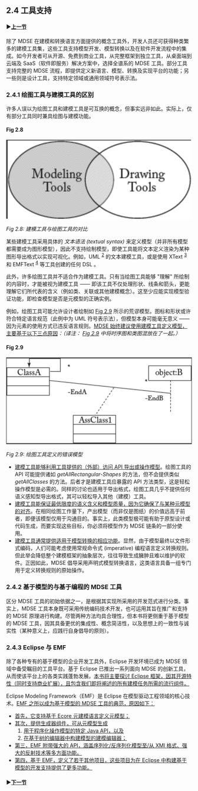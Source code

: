 ## 2.4 工具支持

#### ▶[上一节](3.md)

除了 MDSE 在建模和转换语言方面提供的概念工具外，开发人员还可获得种类繁多的建模工具集，这些工具支持模型开发、模型转换以及在软件开发流程中的集成。如今开发者可从开源、免费到商业工具，从完整框架到独立工具，从桌面端到云端及 SaaS（软件即服务）解决方案中，选择全谱系的 MDSE 工具。部分工具支持完整的 MDSE 流程，即提供定义新语言、模型、转换及实现平台的功能；另一些则是设计工具，支持特定领域或通用领域符号表示法。

### 2.4.1 绘图工具与建模工具的区别
许多人误以为绘图工具和建模工具是可互换的概念，但事实远非如此。实际上，仅有部分工具同时兼具绘图与建模功能。

#### Fig 2.8
![Fig 2.8](../img/fig2.8.png)

*Fig 2.8: 建模工具与绘图工具的对比*

某些建模工具采用具体的 *文本语法 (textual syntax)* 来定义模型（并非所有模型都需要成为图形模型），因此不支持绘制模型，即使工具能将文本定义渲染为某种图形导出格式以实现可视化。例如，UML <sup>[2](0.md#2)</sup> 的文本建模工具，或是使用 XText <sup>[3](0.md#3)</sup> 和 EMFText <sup>[4](0.md#4)</sup> 等工具创建的任何 DSL 。

此外，许多绘图工具并不适合作为建模工具。只有当绘图工具能够 "理解" 所绘制的内容时，才能被视为建模工具 —— 即该工具不仅处理形状、线条和箭头，更能理解它们所代表的含义（例如类、关联或其他建模概念）。这至少应能实现模型验证功能，即检查模型是否是元模型的正确实例。

例如，绘图工具可能允许设计者绘制如 [Fig 2.9](#fig-29) 所示的荒谬模型。图标和形状或许符合特定语言规范（此例中为 UML 符号表示法），但模型本身可能毫无意义 —— 因为元素的使用方式已违反语言规则。<ins>MDSE 始终建议使用建模工具定义模型，主要基于以下三点原因</ins>*：（译注： [Fig 2.9](#fig-29) 中将时序图和类图混放在了一起。）*

#### Fig 2.9
![Fig 2.9](../img/fig2.9.png)

*Fig 2.9: 绘图工具定义的错误模型*

- <ins>建模工具能够利用工具提供的（外部）访问 API 导出或操作模型</ins>。绘图工具的 API 可能提供诸如 *getAllRectangular-Shapes* 的方法，但不会提供类似 *getAllClasses* 的方法。后者才是建模工具应暴露的 API 方法类型，这是轻松操作模型是必需的。同样的讨论也适用于导出格式，绘图工具几乎不提供任何语义感知型导出格式，其可以轻松导入其他（建模）工具。
- <ins>建模工具能保证最低限度的语义含义和模型质量，因为它确保了与某种元模型的对齐</ins>。在相同绘图工作量下，产出模型（而非仅是图纸）的价值远高于前者，即便该模型仅用于沟通目的。事实上，此类模型极可能有助于原型设计或代码生成，而要实现这些目标，你必须将模型作为 MDSE 链条的一部分使用。
- <ins>建模工具通常提供适用于模型转换的相应功能</ins>。显然，由于模型最终以文件形式编码，人们可能考虑使用常规命令式 (imperative) 编程语言定义转换规则。但此举会降低整个建模框架的抽象层次，往往导致生成臃肿且难以维护的软件。正因如此，MDSE 倡导采用声明式模型转换语言，这类语言具备一组专门用于定义转换规则的原始操作。

### 2.4.2 基于模型的与基于编程的 MDSE 工具
区分 MDSE 工具的初始依据之一，是根据其实现所采用的开发范式进行分类。事实上，MDSE 工具本身既可采用传统编码技术开发，也可运用其旨在推广和支持的 MDSE 原理进行构建。尽管两种方法均具合理性，但本书将更侧重于基于模型的 MDSE 工具，因其具备更优的集成性、概念简洁性，以及思想上的一致性与诚实性（某种意义上，应践行自身倡导的原则）。

### 2.4.3 Eclipse 与 EMF
除了各种专有的基于模型的企业开发工具外，Eclipse 开发环境已成为 MDSE 领域中备受瞩目的工具平台。基于 Eclipse 已推出一系列面向 MDSE 的创新工具，从而使该平台上的各类实践蓬勃发展。<ins>本书将主要探讨 Eclipse 框架，因其开源特性（同时支持商业扩展），且包含我们即将阐述的所有建模任务所需的流行组件。</ins>

Eclipse Modeling Framework（EMF）是 Eclipse 在模型驱动工程领域的核心技术。<ins>EMF 之所以成为基于模型的 MDSE 工具的典范，原因如下：</ins>
- <ins>首先，它支持基于 Ecore 元建模语言定义元模型；</ins>
- <ins>其次，提供生成器组件，可从元模型生成</ins>
  1. <ins>用于程序化操作模型的特定 Java API，以及</ins>
  2. <ins>在基于树的编辑器中构建模型的建模编辑器；</ins>
- <ins>第三，EMF 附带强大的 API，涵盖序列化/反序列化模型至/从 XMI 格式、强大的反射技术等多方面功能。</ins>
- <ins>第四，基于 EMF，定义了若干其他项目，这些项目为在 Eclipse 中构建基于模型的开发支持提供了更多功能。</ins>

#### ▶[下一节](5.md)
